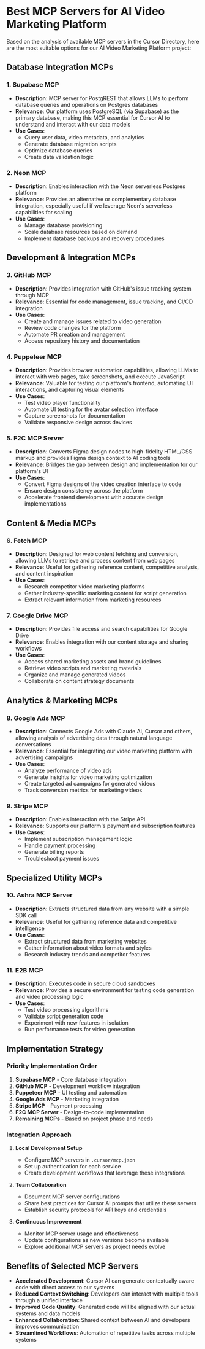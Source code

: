 # Best MCP Servers for AI Video Marketing Platform

Based on the analysis of available MCP servers in the Cursor Directory, here are the most suitable options for our AI Video Marketing Platform project:

## Database Integration MCPs

### 1. Supabase MCP
- **Description**: MCP server for PostgREST that allows LLMs to perform database queries and operations on Postgres databases
- **Relevance**: Our platform uses PostgreSQL (via Supabase) as the primary database, making this MCP essential for Cursor AI to understand and interact with our data models
- **Use Cases**:
  - Query user data, video metadata, and analytics
  - Generate database migration scripts
  - Optimize database queries
  - Create data validation logic

### 2. Neon MCP
- **Description**: Enables interaction with the Neon serverless Postgres platform
- **Relevance**: Provides an alternative or complementary database integration, especially useful if we leverage Neon's serverless capabilities for scaling
- **Use Cases**:
  - Manage database provisioning
  - Scale database resources based on demand
  - Implement database backups and recovery procedures

## Development & Integration MCPs

### 3. GitHub MCP
- **Description**: Provides integration with GitHub's issue tracking system through MCP
- **Relevance**: Essential for code management, issue tracking, and CI/CD integration
- **Use Cases**:
  - Create and manage issues related to video generation
  - Review code changes for the platform
  - Automate PR creation and management
  - Access repository history and documentation

### 4. Puppeteer MCP
- **Description**: Provides browser automation capabilities, allowing LLMs to interact with web pages, take screenshots, and execute JavaScript
- **Relevance**: Valuable for testing our platform's frontend, automating UI interactions, and capturing visual elements
- **Use Cases**:
  - Test video player functionality
  - Automate UI testing for the avatar selection interface
  - Capture screenshots for documentation
  - Validate responsive design across devices

### 5. F2C MCP Server
- **Description**: Converts Figma design nodes to high-fidelity HTML/CSS markup and provides Figma design context to AI coding tools
- **Relevance**: Bridges the gap between design and implementation for our platform's UI
- **Use Cases**:
  - Convert Figma designs of the video creation interface to code
  - Ensure design consistency across the platform
  - Accelerate frontend development with accurate design implementations

## Content & Media MCPs

### 6. Fetch MCP
- **Description**: Designed for web content fetching and conversion, allowing LLMs to retrieve and process content from web pages
- **Relevance**: Useful for gathering reference content, competitive analysis, and content inspiration
- **Use Cases**:
  - Research competitor video marketing platforms
  - Gather industry-specific marketing content for script generation
  - Extract relevant information from marketing resources

### 7. Google Drive MCP
- **Description**: Provides file access and search capabilities for Google Drive
- **Relevance**: Enables integration with our content storage and sharing workflows
- **Use Cases**:
  - Access shared marketing assets and brand guidelines
  - Retrieve video scripts and marketing materials
  - Organize and manage generated videos
  - Collaborate on content strategy documents

## Analytics & Marketing MCPs

### 8. Google Ads MCP
- **Description**: Connects Google Ads with Claude AI, Cursor and others, allowing analysis of advertising data through natural language conversations
- **Relevance**: Essential for integrating our video marketing platform with advertising campaigns
- **Use Cases**:
  - Analyze performance of video ads
  - Generate insights for video marketing optimization
  - Create targeted ad campaigns for generated videos
  - Track conversion metrics for marketing videos

### 9. Stripe MCP
- **Description**: Enables interaction with the Stripe API
- **Relevance**: Supports our platform's payment and subscription features
- **Use Cases**:
  - Implement subscription management logic
  - Handle payment processing
  - Generate billing reports
  - Troubleshoot payment issues

## Specialized Utility MCPs

### 10. Ashra MCP Server
- **Description**: Extracts structured data from any website with a simple SDK call
- **Relevance**: Useful for gathering reference data and competitive intelligence
- **Use Cases**:
  - Extract structured data from marketing websites
  - Gather information about video formats and styles
  - Research industry trends and competitor features

### 11. E2B MCP
- **Description**: Executes code in secure cloud sandboxes
- **Relevance**: Provides a secure environment for testing code generation and video processing logic
- **Use Cases**:
  - Test video processing algorithms
  - Validate script generation code
  - Experiment with new features in isolation
  - Run performance tests for video generation

## Implementation Strategy

### Priority Implementation Order
1. **Supabase MCP** - Core database integration
2. **GitHub MCP** - Development workflow integration
3. **Puppeteer MCP** - UI testing and automation
4. **Google Ads MCP** - Marketing integration
5. **Stripe MCP** - Payment processing
6. **F2C MCP Server** - Design-to-code implementation
7. **Remaining MCPs** - Based on project phase and needs

### Integration Approach
1. **Local Development Setup**
   - Configure MCP servers in `.cursor/mcp.json`
   - Set up authentication for each service
   - Create development workflows that leverage these integrations

2. **Team Collaboration**
   - Document MCP server configurations
   - Share best practices for Cursor AI prompts that utilize these servers
   - Establish security protocols for API keys and credentials

3. **Continuous Improvement**
   - Monitor MCP server usage and effectiveness
   - Update configurations as new versions become available
   - Explore additional MCP servers as project needs evolve

## Benefits of Selected MCP Servers

- **Accelerated Development**: Cursor AI can generate contextually aware code with direct access to our systems
- **Reduced Context Switching**: Developers can interact with multiple tools through a unified interface
- **Improved Code Quality**: Generated code will be aligned with our actual systems and data models
- **Enhanced Collaboration**: Shared context between AI and developers improves communication
- **Streamlined Workflows**: Automation of repetitive tasks across multiple systems
